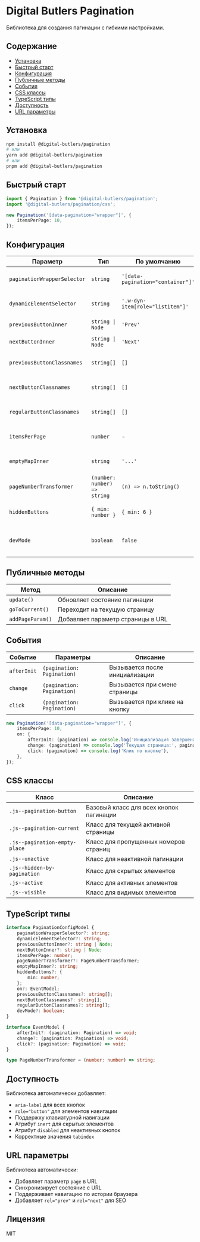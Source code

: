 # Digital Butlers Pagination

Библиотека для создания пагинации с гибкими настройками.

## Содержание

- [Установка](#установка)
- [Быстрый старт](#быстрый-старт)
- [Конфигурация](#конфигурация)
- [Публичные методы](#публичные-методы)
- [События](#события)
- [CSS классы](#css-классы)
- [TypeScript типы](#typescript-типы)
- [Доступность](#доступность)
- [URL параметры](#url-параметры)

## Установка

```bash
npm install @digital-butlers/pagination
# или
yarn add @digital-butlers/pagination
# или
pnpm add @digital-butlers/pagination
```

## Быстрый старт

```typescript
import { Pagination } from '@digital-butlers/pagination';
import '@digital-butlers/pagination/css';

new Pagination('[data-pagination="wrapper"]', {
	itemsPerPage: 10,
});
```

## Конфигурация

| Параметр                    | Тип                          | По умолчанию                      | Описание                                            |
| --------------------------- | ---------------------------- | --------------------------------- | --------------------------------------------------- |
| `paginationWrapperSelector` | `string`                     | `'[data-pagination="container"]'` | CSS селектор контейнера пагинации                   |
| `dynamicElementSelector`    | `string`                     | `'.w-dyn-item[role="listitem"]'`  | CSS селектор элементов для пагинации                |
| `previousButtonInner`       | `string \| Node`             | `'Prev'`                          | Содержимое кнопки "Назад"                           |
| `nextButtonInner`           | `string \| Node`             | `'Next'`                          | Содержимое кнопки "Вперед"                          |
| `previousButtonClassnames`  | `string[]`                   | `[]`                              | Дополнительные классы для кнопки "Назад"            |
| `nextButtonClassnames`      | `string[]`                   | `[]`                              | Дополнительные классы для кнопки "Вперед"           |
| `regularButtonClassnames`   | `string[]`                   | `[]`                              | Дополнительные классы для кнопок с номерами         |
| `itemsPerPage`              | `number`                     | -                                 | Количество элементов на странице                    |
| `emptyMapInner`             | `string`                     | `'...'`                           | Текст для пропущенных номеров страниц               |
| `pageNumberTransformer`     | `(number: number) => string` | `(n) => n.toString()`             | Функция преобразования номеров страниц              |
| `hiddenButtons`             | `{ min: number }`            | `{ min: 6 }`                      | Минимальное количество видимых кнопок               |
| `devMode`                   | `boolean`                    | `false`                           | Режим разработки с дополнительными предупреждениями |

## Публичные методы

| Метод            | Описание                          |
| ---------------- | --------------------------------- |
| `update()`       | Обновляет состояние пагинации     |
| `goToCurrent()`  | Переходит на текущую страницу     |
| `addPageParam()` | Добавляет параметр страницы в URL |

## События

| Событие     | Параметры                  | Описание                       |
| ----------- | -------------------------- | ------------------------------ |
| `afterInit` | `(pagination: Pagination)` | Вызывается после инициализации |
| `change`    | `(pagination: Pagination)` | Вызывается при смене страницы  |
| `click`     | `(pagination: Pagination)` | Вызывается при клике на кнопку |

```typescript
new Pagination('[data-pagination="wrapper"]', {
	itemsPerPage: 10,
	on: {
		afterInit: (pagination) => console.log('Инициализация завершена'),
		change: (pagination) => console.log('Текущая страница:', pagination.currentPage),
		click: (pagination) => console.log('Клик по кнопке'),
	},
});
```

## CSS классы

| Класс                         | Описание                                |
| ----------------------------- | --------------------------------------- |
| `.js--pagination-button`      | Базовый класс для всех кнопок пагинации |
| `.js--pagination-current`     | Класс для текущей активной страницы     |
| `.js--pagination-empty-place` | Класс для пропущенных номеров страниц   |
| `.js--unactive`               | Класс для неактивной пагинации          |
| `.js--hidden-by-pagination`   | Класс для скрытых элементов             |
| `.js--active`                 | Класс для активных элементов            |
| `.js--visible`                | Класс для видимых элементов             |

## TypeScript типы

```typescript
interface PaginationConfigModel {
	paginationWrapperSelector?: string;
	dynamicElementSelector?: string;
	previousButtonInner?: string | Node;
	nextButtonInner?: string | Node;
	itemsPerPage: number;
	pageNumberTransformer?: PageNumberTransformer;
	emptyMapInner?: string;
	hiddenButtons?: {
		min: number;
	};
	on?: EventModel;
	previousButtonClassnames?: string[];
	nextButtonClassnames?: string[];
	regularButtonClassnames?: string[];
	devMode?: boolean;
}

interface EventModel {
	afterInit?: (pagination: Pagination) => void;
	change?: (pagination: Pagination) => void;
	click?: (pagination: Pagination) => void;
}

type PageNumberTransformer = (number: number) => string;
```

## Доступность

Библиотека автоматически добавляет:

- `aria-label` для всех кнопок
- `role="button"` для элементов навигации
- Поддержку клавиатурной навигации
- Атрибут `inert` для скрытых элементов
- Атрибут `disabled` для неактивных кнопок
- Корректные значения `tabindex`

## URL параметры

Библиотека автоматически:

- Добавляет параметр `page` в URL
- Синхронизирует состояние с URL
- Поддерживает навигацию по истории браузера
- Добавляет `rel="prev"` и `rel="next"` для SEO

## Лицензия

MIT
